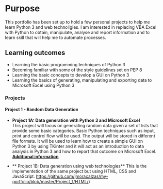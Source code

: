 # Purpose <br>
This portfolio has been set up to hold a few personal projects to help me learn Python 3 and web technoligies. I am interested in replacing VBA Excel with Python to obtain, manipulate, analyse and report information and to learn skill that will help me to automate processes.

## Learning outcomes
- Learning the basic programming techniques of Python 3
- Becoming familiar with some of the style guidelines set on PEP 8
- Learning the basic concepts to develop a GUI on Python 3
- Learning the basics of generating, manipulating and exporting data to Microsoft Excel using Python 3

### Projects
#### Project 1 - Random Data Generation
- **Project 1A: Data generation with Python 3 and Microsoft Excel**   
This project will focus on generating random data given a set of lists that provide some basic categories. Basic Python techniques such as input, print and control flow will be used. The output will be stored in different file formats. It will be used to learn how to create a simple GUI on Python 3 by using TKinter and it will act as an introduction to data analysis in Python 3 and how to report that outcome on Microsoft Excel. <br> **[Additional information](https://github.com/jmoracalzas/my-portfolio/blob/master/Project_1/README.md)**

- ** Project 1B: Data generation using web technologies**
This is the implementetion of the same project but using HTML, CSS and JavaScript.
https://github.com/jmoracalzas/my-portfolio/blob/master/Project_1/HTML/)